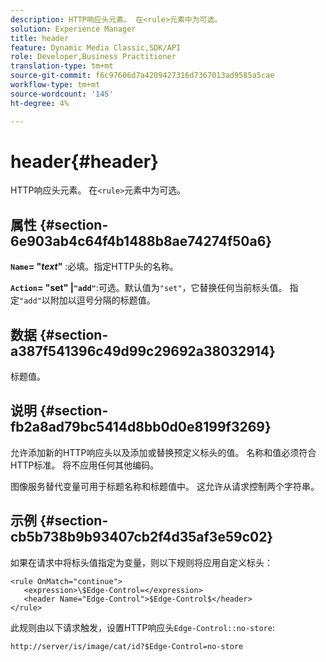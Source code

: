 ```yaml
---
description: HTTP响应头元素。 在<rule>元素中为可选。
solution: Experience Manager
title: header
feature: Dynamic Media Classic,SDK/API
role: Developer,Business Practitioner
translation-type: tm+mt
source-git-commit: f6c97606d7a4209427316d7367013ad9585a5cae
workflow-type: tm+mt
source-wordcount: '145'
ht-degree: 4%

---
```



# header{#header}

HTTP响应头元素。 在`<rule>`元素中为可选。

## 属性 {#section-6e903ab4c64f4b1488b8ae74274f50a6}

**`Name`= &quot;*text*&quot;** :必填。指定HTTP头的名称。

**`Action`= &quot;set&quot; |`"add"`**:可选。默认值为`"set"`，它替换任何当前标头值。 指定`"add"`以附加以逗号分隔的标题值。

## 数据 {#section-a387f541396c49d99c29692a38032914}

标题值。

## 说明 {#section-fb2a8ad79bc5414d8bb0d0e8199f3269}

允许添加新的HTTP响应头以及添加或替换预定义标头的值。 名称和值必须符合HTTP标准。 将不应用任何其他编码。

图像服务替代变量可用于标题名称和标题值中。 这允许从请求控制两个字符串。

## 示例 {#section-cb5b738b9b93407cb2f4d35af3e59c02}

如果在请求中将标头值指定为变量，则以下规则将应用自定义标头：

```
<rule OnMatch="continue">
   <expression>\$Edge-Control=</expression>
   <header Name="Edge-Control">$Edge-Control$</header>
</rule>
```

此规则由以下请求触发，设置HTTP响应头`Edge-Control::no-store`:

`http://server/is/image/cat/id?$Edge-Control=no-store`
